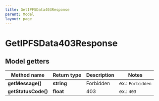 ```yaml
---
title: GetIPFSData403Response
parent: Model
layout: page
---
```


# GetIPFSData403Response

## Model getters

Method name | Return type | Description | Notes
------------ | ------------- | ------------- | -------------
**getMessage()** | **string** | Forbidden | ex.: `Forbidden`
**getStatusCode()** | **float** | 403 | ex.: `403`

